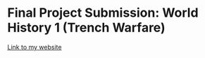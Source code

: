 # Final Project Submission: World History 1 (Trench Warfare)

[Link to my website](https://realethantran.github.io/world_final/#1)
